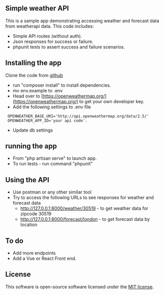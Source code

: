 
## Simple weather API

This is a sample app demonstrating accessing weather and forecast data from weatherapi data. This code includes:

- Simple API routes (without auth).
- Json responses for success or failure.
- phpunit tests to assert success and failure scenarios.


## Installing the app

Clone the code from [github](https://www.github.com/skota)

- run "composer install" to install dependencies.
- mv env.example to .env
- Head over to [https://openweathermap.org/](https://openweathermap.org/) to get your own developer key.
- Add the following settings to .env file
```    
 OPENWEATHER_BASE_URI='http://api.openweathermap.org/data/2.5/'
 OPENWEATHER_APP_ID='your api code'.
``` 

- Update db settings

## running the app
- From "php artisan serve" to launch app.
- To run tests - run command "phpunit"


## Using the API
- Use postman or any other similar tool
- Try to access the following URLs to see responses for weather and forecast data
    - http://127.0.0.1:8000/weather/30519 - to get weather data for zipcode 30519
    - http://127.0.0.1:8000/forecast/london  - to get forecast data by location

## To do
- Add more endpoints
- Add a Vue or React Front end.


## License

This software is open-source software licensed under the [MIT license](https://opensource.org/licenses/MIT).

